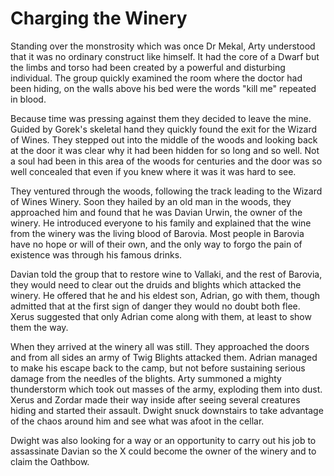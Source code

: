 # Charging the Winery

Standing over the monstrosity which was once Dr Mekal, Arty understood that it was no ordinary construct like himself. It had the core of a Dwarf but the limbs and torso had been created by a powerful and disturbing individual. The group quickly examined the room where the doctor had been hiding, on the walls above his bed were the words "kill me" repeated in blood.

Because time was pressing against them they decided to leave the mine. Guided by Gorek's skeletal hand they quickly found the exit for the Wizard of Wines. They stepped out into the middle of the woods and looking back at the door it was clear why it had been hidden for so long and so well. Not a soul had been in this area of the woods for centuries and the door was so well concealed that even if you knew where it was it was hard to see.

They ventured through the woods, following the track leading to the Wizard of Wines Winery. Soon they hailed by an old man in the woods, they approached him and found that he was Davian Urwin, the owner of the winery. He introduced everyone to his family and explained that the wine from the winery was the living blood of Barovia. Most people in Barovia have no hope or will of their own, and the only way to forgo the pain of existence was through his famous drinks.

Davian told the group that to restore wine to Vallaki, and the rest of Barovia, they would need to clear out the druids and blights which attacked the winery. He offered that he and his eldest son, Adrian, go with them, though admitted that at the first sign of danger they would no doubt both flee. Xerus suggested that only Adrian come along with them, at least to show them the way.

When they arrived at the winery all was still. They approached the doors and from all sides an army of Twig Blights attacked them. Adrian managed to make his escape back to the camp, but not before sustaining serious damage from the needles of the blights. Arty summoned a mighty thunderstorm which took out masses of the army, exploding them into dust. Xerus and Zordar made their way inside after seeing several creatures hiding and started their assault. Dwight snuck downstairs to take advantage of the chaos around him and see what was afoot in the cellar.

Dwight was also looking for a way or an opportunity to carry out his job to assassinate Davian so the X could become the owner of the winery and to claim the Oathbow.